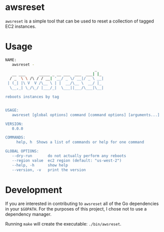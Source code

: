 # awsreset

`awsreset` is a simple tool that can be used to reset a collection of tagged
EC2 instances.

# Usage

```bash
NAME:
   awsreset -
                                        _
   __ ___      _____ _ __ ___  ___  ___| |_
  / _  \ \ /\ / / __| '__/ _ \/ __|/ _ \ __|
 | (_| |\ V  V /\__ \ | |  __/\__ \  __/ |_
  \__,_| \_/\_/ |___/_|  \___||___/\___|\__|

reboots instances by tag


USAGE:
   awsreset [global options] command [command options] [arguments...]

VERSION:
   0.0.0

COMMANDS:
     help, h  Shows a list of commands or help for one command

GLOBAL OPTIONS:
   --dry-run       do not actually perform any reboots
   --region value  ec2 region (default: "us-west-2")
   --help, -h      show help
   --version, -v   print the version
```

# Development

If you are interested in contributing to `awsreset` all of the Go dependencies
in your `$GOPATH`. For the purposes of this project, I chose not to use a
dependency manager.

Running `make` will create the executable: `./bin/awsreset`.
